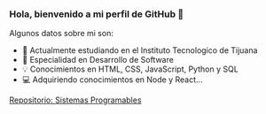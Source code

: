 
### Hola, bienvenido a mi perfil de GitHub 👋

Algunos datos sobre mi son:

- 🌱 Actualmente estudiando en el Instituto Tecnologico de Tijuana
- 🔭 Especialidad en Desarrollo de Software
- 💡  Conocimientos en HTML, CSS, JavaScript, Python y SQL
- 💻 Adquiriendo conocimientos en Node y React...

[Repositorio: Sistemas Programables](https://github.com/RogelioCR311/Sistemas-Programables)
